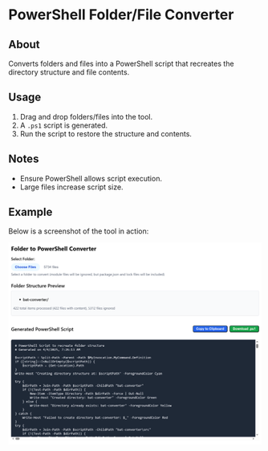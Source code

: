 # PowerShell Folder/File Converter

## About
Converts folders and files into a PowerShell script that recreates the directory structure and file contents.

## Usage
1. Drag and drop folders/files into the tool.
2. A `.ps1` script is generated.
3. Run the script to restore the structure and contents.

## Notes
- Ensure PowerShell allows script execution.
- Large files increase script size.

## Example
Below is a screenshot of the tool in action:

![Folder to PowerShell Converter](demo.png)

